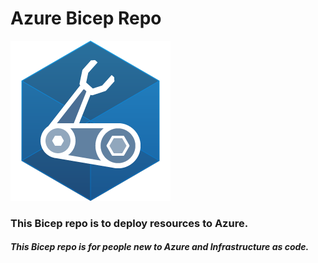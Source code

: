 # Azure Bicep Repo 
![Bicep Logo](images/bicep.png)

### This Bicep repo is to deploy resources to Azure. 
##### This Bicep repo is for people new to Azure and Infrastructure as code.


